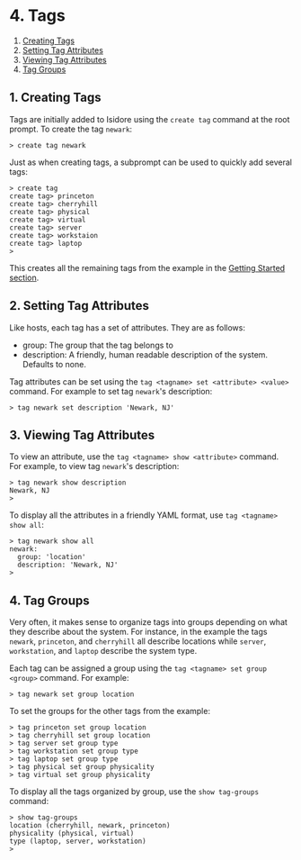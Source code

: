 # 4. Tags

1. [Creating Tags](#1-creating-tags)
2. [Setting Tag Attributes](#2-setting-tag-attributes)
3. [Viewing Tag Attributes](#3-viewing-tag-attributes)
4. [Tag Groups](#4-tag-groups)

## 1. Creating Tags

Tags are initially added to Isidore using the `create tag` command at the
root prompt. To create the tag `newark`:

    > create tag newark

Just as when creating tags, a subprompt can be used to quickly add several
tags:

    > create tag
    create tag> princeton
    create tag> cherryhill
    create tag> physical
    create tag> virtual
    create tag> server
    create tag> workstaion
    create tag> laptop
    >

This creates all the remaining tags from the example in the
[Getting Started section](getting_started.md).

## 2. Setting Tag Attributes

Like hosts, each tag has a set of attributes. They are as follows:

* group: The group that the tag belongs to
* description: A friendly, human readable description of the system. Defaults
  to none.

Tag attributes can be set using the `tag <tagname> set <attribute> <value>`
command. For example to set tag `newark`'s description:

    > tag newark set description 'Newark, NJ'

## 3. Viewing Tag Attributes

To view an attribute, use the `tag <tagname> show <attribute>` command. For
example, to view tag `newark`'s description:

    > tag newark show description
    Newark, NJ
    >

To display all the attributes in a friendly YAML format, use `tag <tagname> show all`:

    > tag newark show all
    newark:
      group: 'location'
      description: 'Newark, NJ'
    >

## 4. Tag Groups

Very often, it makes sense to organize tags into groups depending on what they
describe about the system. For instance, in the example the tags `newark`,
`princeton`, and `cherryhill` all describe locations while `server`,
`workstation`, and `laptop` describe the system type.

Each tag can be assigned a group using the `tag <tagname> set group <group>`
command. For example:

    > tag newark set group location

To set the groups for the other tags from the example:

    > tag princeton set group location
    > tag cherryhill set group location
    > tag server set group type
    > tag workstation set group type
    > tag laptop set group type
    > tag physical set group physicality
    > tag virtual set group physicality

To display all the tags organized by group, use the `show tag-groups` command:

    > show tag-groups
    location (cherryhill, newark, princeton)
    physicality (physical, virtual)
    type (laptop, server, workstation)
    >

